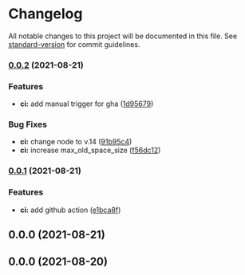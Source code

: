 # Changelog

All notable changes to this project will be documented in this file. See [standard-version](https://github.com/conventional-changelog/standard-version) for commit guidelines.

### [0.0.2](https://github.com/smurygin/covid-19/compare/v0.0.1...v0.0.2) (2021-08-21)

### Features

- **ci:** add manual trigger for gha ([1d95679](https://github.com/smurygin/covid-19/commit/1d95679265f33e04a3cc0e843059c96df20034f8))

### Bug Fixes

- **ci:** change node to v.14 ([91b95c4](https://github.com/smurygin/covid-19/commit/91b95c4738e53817eb40744160914410bc453c3e))
- **ci:** increase max_old_space_size ([f56dc12](https://github.com/smurygin/covid-19/commit/f56dc1289e3534cce8e4b649477cdc1c1210d206))

### [0.0.1](https://github.com/smurygin/covid-19/compare/v0.0.0...v0.0.1) (2021-08-21)

### Features

- **ci:** add github action ([e1bca8f](https://github.com/smurygin/covid-19/commit/e1bca8fd4ded3f38d8209405fc1e8baaf5f8be47))

## 0.0.0 (2021-08-21)

## 0.0.0 (2021-08-20)
